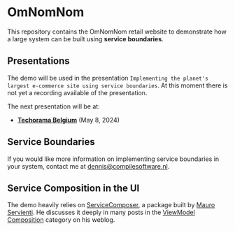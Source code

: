 # OmNomNom

This repository contains the OmNomNom retail website to demonstrate how a large system can be built using **service boundaries**.

## Presentations

The demo will be used in the presentation `Implementing the planet's largest e-commerce site using service boundaries`. At this moment there is not yet a recording available of the presentation.

The next presentation will be at:

- **[Techorama Belgium](https://techorama.be/speakers/session/implementing-the-planets-largest-ecommerce-site-using-service-boundaries/)** (May 8, 2024) 

## Service Boundaries

If you would like more information on implementing service boundaries in your system, contact me at dennis@compilesoftware.nl.

## Service Composition in the UI

The demo heavily relies on [ServiceComposer](https://github.com/ServiceComposer/ServiceComposer.AspNetCore/), a package built by [Mauro Servienti](https://github.com/mauroservienti). He discusses it deeply in many posts in the [ViewModel Composition](https://milestone.topics.it/categories/view-model-composition) category on his weblog. 
